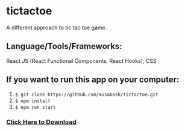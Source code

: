 # tictactoe
A different approach to tic tac toe game.

## Language/Tools/Frameworks:
React JS (React Functional Components, React Hooks), CSS

## If you want to run this app on your computer:
1. `$ git clone https://github.com/musabash/tictactoe.git`
2. `$ npm install`
3. `$ npm run start`

### [Click Here to Download](https://github.com/musabash/tictactoe/archive/refs/heads/main.zip)
